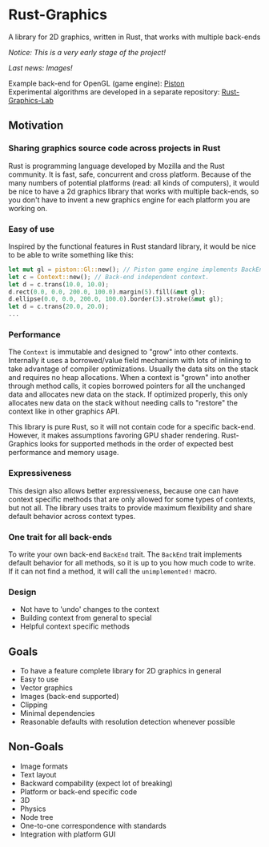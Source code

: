 Rust-Graphics
=============

A library for 2D graphics, written in Rust, that works with multiple back-ends

*Notice: This is a very early stage of the project!*

*Last news: Images!*

Example back-end for OpenGL (game engine): [Piston](https://github.com/bvssvni/piston)  
Experimental algorithms are developed in a separate repository: [Rust-Graphics-Lab](https://github.com/bvssvni/rust-graphics-lab)  

## Motivation

### Sharing graphics source code across projects in Rust

Rust is programming language developed by Mozilla and the Rust community. It is fast, safe, concurrent and cross platform. Because of the many numbers of potential platforms (read: all kinds of computers), it would be nice to have a 2d graphics library that works with multiple back-ends, so you don't have to invent a new graphics engine for each platform you are working on.

### Easy of use

Inspired by the functional features in Rust standard library,
it would be nice to be able to write something like this:

```Rust
let mut gl = piston::Gl::new(); // Piston game engine implements BackEnd trait for OpenGL.
let c = Context::new(); // Back-end independent context.
let d = c.trans(10.0, 10.0);
d.rect(0.0, 0.0, 200.0, 100.0).margin(5).fill(&mut gl);
d.ellipse(0.0, 0.0, 200.0, 100.0).border(3).stroke(&mut gl);
let d = c.trans(20.0, 20.0);
...
```

### Performance

The `Context` is immutable and designed to "grow" into other contexts. Internally it uses a borrowed/value field mechanism with lots of inlining to take advantage of compiler optimizations. Usually the data sits on the stack and requires no heap allocations. When a context is "grown" into another through method calls, it copies borrowed pointers for all the unchanged data and allocates new data on the stack. If optimized properly, this only allocates new data on the stack without needing calls to "restore" the context like in other graphics API.

This library is pure Rust, so it will not contain code for a specific back-end. However, it makes assumptions favoring GPU shader rendering. Rust-Graphics looks for supported methods in the order of expected best performance and memory usage.  

### Expressiveness

This design also allows better expressiveness, because one can have context specific methods that are only allowed for some types of contexts, but not all. The library uses traits to provide maximum flexibility and share default behavior across context types. 

### One trait for all back-ends

To write your own back-end `BackEnd` trait. The `BackEnd` trait implements default behavior for all methods, so it is up to you how much code to write. If it can not find a method, it will call the `unimplemented!` macro.  

### Design

* Not have to 'undo' changes to the context
* Building context from general to special
* Helpful context specific methods

## Goals

* To have a feature complete library for 2D graphics in general
* Easy to use
* Vector graphics
* Images (back-end supported)
* Clipping
* Minimal dependencies
* Reasonable defaults with resolution detection whenever possible

## Non-Goals

* Image formats
* Text layout
* Backward compability (expect lot of breaking)
* Platform or back-end specific code
* 3D
* Physics
* Node tree
* One-to-one correspondence with standards
* Integration with platform GUI


